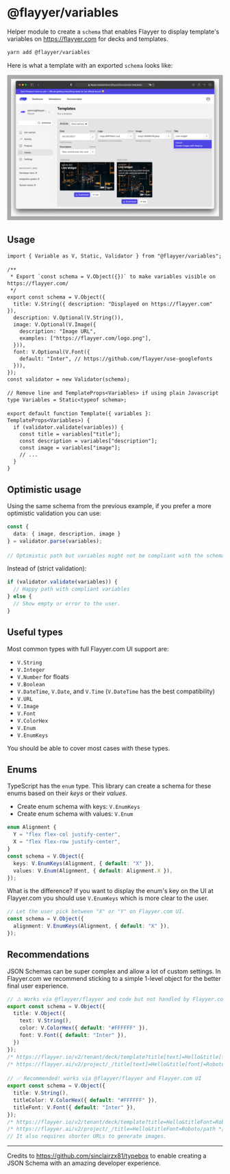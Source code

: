 # @flayyer/variables

Helper module to create a `schema` that enables Flayyer to display template's variables on https://flayyer.com for decks and templates.

```sh
yarn add @flayyer/variables
```

Here is what a template with an exported `schema` looks like:

![Final result on flayyer.com dashboard](.github/assets/dashboard.png)

## Usage

```tsx
import { Variable as V, Static, Validator } from "@flayyer/variables";

/**
 * Export `const schema = V.Object({})` to make variables visible on https://flayyer.com/
 */
export const schema = V.Object({
  title: V.String({ description: "Displayed on https://flayyer.com" }),
  description: V.Optional(V.String()),
  image: V.Optional(V.Image({
    description: "Image URL",
    examples: ["https://flayyer.com/logo.png"],
  })),
  font: V.Optional(V.Font({
    default: "Inter", // https://github.com/flayyer/use-googlefonts
  })),
});
const validator = new Validator(schema);

// Remove line and TemplateProps<Variables> if using plain Javascript
type Variables = Static<typeof schema>;

export default function Template({ variables }: TemplateProps<Variables>) {
  if (validator.validate(variables)) {
    const title = variables["title"];
    const description = variables["description"];
    const image = variables["image"];
    // ...
  }
}
```

## Optimistic usage

Using the same schema from the previous example, if you prefer a more optimistic validation you can use:

```ts
const {
  data: { image, description, image }
} = validator.parse(variables);

// Optimistic path but variables might not be compliant with the schema.
```

Instead of (strict validation):

```ts
if (validator.validate(variables)) {
  // Happy path with compliant variables
} else {
  // Show empty or error to the user.
}
```

## Useful types

Most common types with full Flayyer.com UI support are:

* `V.String`
* `V.Integer`
* `V.Number` for floats
* `V.Boolean`
* `V.DateTime`, `V.Date`, and `V.Time` (`V.DateTime` has the best compatibility)
* `V.URL`
* `V.Image`
* `V.Font`
* `V.ColorHex`
* `V.Enum`
* `V.EnumKeys`

You should be able to cover most cases with these types.

## Enums

TypeScript has the `enum` type. This library can create a schema for these enums based on their _keys_ or their _values_.

* Create enum schema with keys: `V.EnumKeys`
* Create enum schema with values: `V.Enum`

```ts
enum Alignment {
  Y = "flex flex-col justify-center",
  X = "flex flex-row justify-center",
}
const schema = V.Object({
  keys: V.EnumKeys(Alignment, { default: "X" }),
  values: V.Enum(Alignment, { default: Alignment.X }),
});
```

What is the difference? If you want to display the enum's key on the UI at Flayyer.com you should use `V.EnumKeys` which is more clear to the user.

```ts
// Let the user pick between "X" or "Y" on Flayyer.com UI.
const schema = V.Object({
  alignment: V.EnumKeys(Alignment, { default: "X" }),
});
```

## Recommendations

JSON Schemas can be super complex and allow a lot of custom settings. In Flayyer.com we recommend sticking to a simple 1-level object for the better final user experience.

```ts
// ⚠️ Works via @flayyer/flayyer and code but not handled by Flayyer.com UI
export const schema = V.Object({
  title: V.Object({
    text: V.String(),
    color: V.ColorHex({ default: "#FFFFFF" }),
    font: V.Font({ default: "Inter" }),
  })
});
/* https://flayyer.io/v2/tenant/deck/template?title[text]=Hello&title[font]=Roboto */
/* https://flayyer.ai/v2/project/_/title[text]=Hello&title[font]=Roboto/path */

// ✅ Recommended! works via @flayyer/flayyer and Flayyer.com UI
export const schema = V.Object({
  title: V.String(),
  titleColor: V.ColorHex({ default: "#FFFFFF" }),
  titleFont: V.Font({ default: "Inter" }),
});
/* https://flayyer.io/v2/tenant/deck/template?title=Hello&titleFont=Roboto */
/* https://flayyer.ai/v2/project/_/title=Hello&titleFont=Roboto/path */
// It also requires shorter URLs to generate images.
```

---

Credits to https://github.com/sinclairzx81/typebox to enable creating a JSON Schema with an amazing developer experience.
